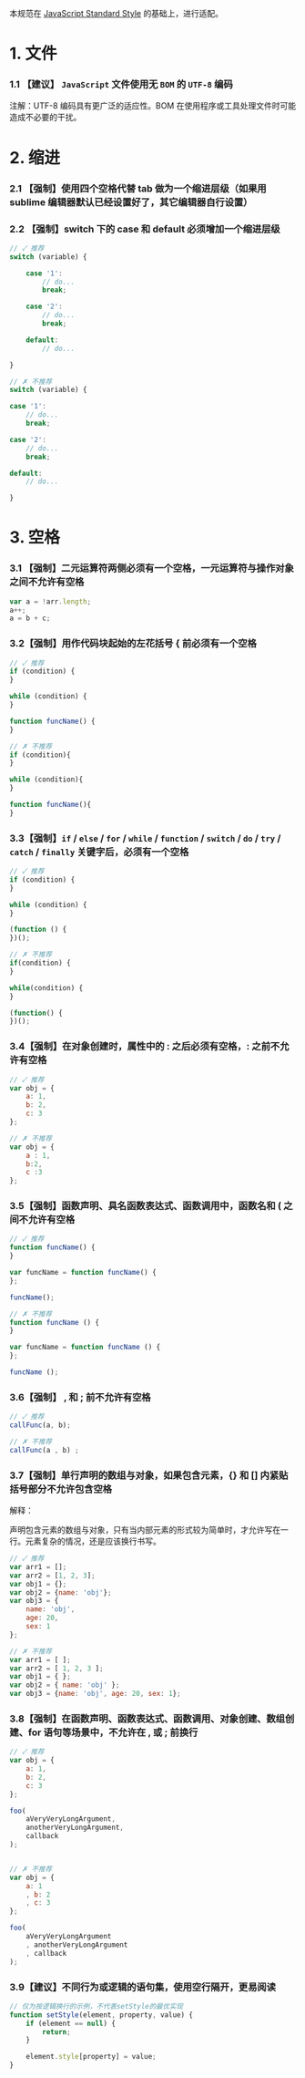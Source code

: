 本规范在 [JavaScript Standard Style](https://github.com/standard/standard/blob/master/docs/README-zhcn.md) 的基础上，进行适配。

# 1. 文件
###  1.1 【建议】 `JavaScript` 文件使用无 `BOM` 的 `UTF-8` 编码

注解：UTF-8 编码具有更广泛的适应性。BOM 在使用程序或工具处理文件时可能造成不必要的干扰。


# 2. 缩进
### 2.1 【强制】使用四个空格代替 tab 做为一个缩进层级（如果用 sublime 编辑器默认已经设置好了，其它编辑器自行设置）

### 2.2 【强制】switch 下的 case 和 default 必须增加一个缩进层级

``` javascript
// ✓ 推荐
switch (variable) {

    case '1':
        // do...
        break;

    case '2':
        // do...
        break;

    default:
        // do...

}

// ✗ 不推荐
switch (variable) {

case '1':
    // do...
    break;

case '2':
    // do...
    break;

default:
    // do...

}
```

# 3. 空格

### 3.1 【强制】二元运算符两侧必须有一个空格，一元运算符与操作对象之间不允许有空格

``` javascript
var a = !arr.length;
a++;
a = b + c;
```

### 3.2【强制】用作代码块起始的左花括号 { 前必须有一个空格

``` javascript
// ✓ 推荐
if (condition) {
}

while (condition) {
}

function funcName() {
}

// ✗ 不推荐
if (condition){
}

while (condition){
}

function funcName(){
}
```

### 3.3【强制】`if` / `else` / `for` / `while` / `function` / `switch` / `do` / `try` / `catch` / `finally` 关键字后，必须有一个空格

```javascript
// ✓ 推荐
if (condition) {
}

while (condition) {
}

(function () {
})();

// ✗ 不推荐
if(condition) {
}

while(condition) {
}

(function() {
})();
```

### 3.4【强制】在对象创建时，属性中的 : 之后必须有空格，: 之前不允许有空格

``` javascript
// ✓ 推荐
var obj = {
    a: 1,
    b: 2,
    c: 3
};

// ✗ 不推荐
var obj = {
    a : 1,
    b:2,
    c :3
};
```

### 3.5【强制】函数声明、具名函数表达式、函数调用中，函数名和 ( 之间不允许有空格

``` javascript
// ✓ 推荐
function funcName() {
}

var funcName = function funcName() {
};

funcName();

// ✗ 不推荐
function funcName () {
}

var funcName = function funcName () {
};

funcName ();
```

### 3.6【强制】 , 和 ; 前不允许有空格

``` javascript
// ✓ 推荐
callFunc(a, b);

// ✗ 不推荐
callFunc(a , b) ;
```

### 3.7【强制】单行声明的数组与对象，如果包含元素，{} 和 [] 内紧贴括号部分不允许包含空格

解释：

声明包含元素的数组与对象，只有当内部元素的形式较为简单时，才允许写在一行。元素复杂的情况，还是应该换行书写。

``` javascript
// ✓ 推荐
var arr1 = [];
var arr2 = [1, 2, 3];
var obj1 = {};
var obj2 = {name: 'obj'};
var obj3 = {
    name: 'obj',
    age: 20,
    sex: 1
};

// ✗ 不推荐
var arr1 = [ ];
var arr2 = [ 1, 2, 3 ];
var obj1 = { };
var obj2 = { name: 'obj' };
var obj3 = {name: 'obj', age: 20, sex: 1};
```

### 3.8【强制】在函数声明、函数表达式、函数调用、对象创建、数组创建、for 语句等场景中，不允许在 , 或 ; 前换行

``` javascript
// ✓ 推荐
var obj = {
    a: 1,
    b: 2,
    c: 3
};

foo(
    aVeryVeryLongArgument,
    anotherVeryLongArgument,
    callback
);


// ✗ 不推荐
var obj = {
    a: 1
    , b: 2
    , c: 3
};

foo(
    aVeryVeryLongArgument
    , anotherVeryLongArgument
    , callback
);
```

### 3.9【建议】不同行为或逻辑的语句集，使用空行隔开，更易阅读

``` javascript
// 仅为按逻辑换行的示例，不代表setStyle的最优实现
function setStyle(element, property, value) {
    if (element == null) {
        return;
    }

    element.style[property] = value;
}

```

